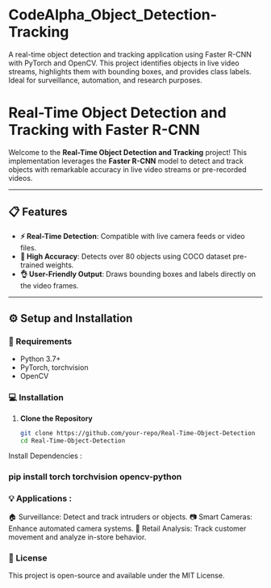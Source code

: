# CodeAlpha_Object_Detection-Tracking
A real-time object detection and tracking application using Faster R-CNN with PyTorch and OpenCV. This project identifies objects in live video streams, highlights them with bounding boxes, and provides class labels. Ideal for surveillance, automation, and research purposes.
#  Real-Time Object Detection and Tracking with Faster R-CNN

Welcome to the **Real-Time Object Detection and Tracking** project! This implementation leverages the **Faster R-CNN** model to detect and track objects with remarkable accuracy in live video streams or pre-recorded videos.

---

## 📋 Features
- **⚡ Real-Time Detection**: Compatible with live camera feeds or video files.
- **🎯 High Accuracy**: Detects over 80 objects using COCO dataset pre-trained weights.
- **👌 User-Friendly Output**: Draws bounding boxes and labels directly on the video frames.

---

## **⚙️ Setup and Installation**

### **🔧 Requirements**
- Python 3.7+
- PyTorch, torchvision
- OpenCV

### **💻 Installation**
1. **Clone the Repository**  
   ```bash
   git clone https://github.com/your-repo/Real-Time-Object-Detection
   cd Real-Time-Object-Detection

Install Dependencies :

### pip install torch torchvision opencv-python

### 💡 Applications :
🏠 Surveillance: Detect and track intruders or objects.
📷 Smart Cameras: Enhance automated camera systems.
🛒 Retail Analysis: Track customer movement and analyze in-store behavior.

### 📜 License
This project is open-source and available under the MIT License.
